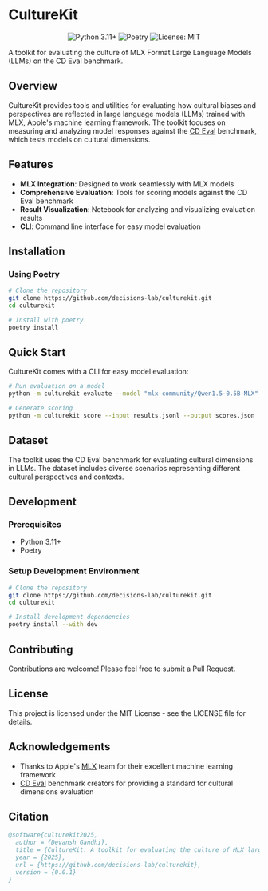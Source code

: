# CultureKit

<p align="center">
    <img src="https://img.shields.io/badge/python-3.11+-blue.svg" alt="Python 3.11+"/>
    <img src="https://img.shields.io/badge/packaging-poetry-cyan.svg" alt="Poetry"/>
    <img src="https://img.shields.io/badge/License-MIT-yellow.svg" alt="License: MIT"/>
</p>

A toolkit for evaluating the culture of MLX Format Large Language Models (LLMs) on the CD Eval benchmark.

## Overview

CultureKit provides tools and utilities for evaluating how cultural biases and perspectives are reflected in large language models (LLMs) trained with MLX, Apple's machine learning framework. The toolkit focuses on measuring and analyzing model responses against the [CD Eval](https://doi.org/10.48550/arXiv.2311.16421) benchmark, which tests models on cultural dimensions.

## Features

- **MLX Integration**: Designed to work seamlessly with MLX models
- **Comprehensive Evaluation**: Tools for scoring models against the CD Eval benchmark
- **Result Visualization**: Notebook for analyzing and visualizing evaluation results
- **CLI**: Command line interface for easy model evaluation

## Installation

### Using Poetry

```bash
# Clone the repository
git clone https://github.com/decisions-lab/culturekit.git
cd culturekit

# Install with poetry
poetry install
```

## Quick Start

CultureKit comes with a CLI for easy model evaluation:

```bash
# Run evaluation on a model
python -m culturekit evaluate --model "mlx-community/Qwen1.5-0.5B-MLX"
```

```bash
# Generate scoring
python -m culturekit score --input results.jsonl --output scores.json
```

## Dataset

The toolkit uses the CD Eval benchmark for evaluating cultural dimensions in LLMs. The dataset includes diverse scenarios representing different cultural perspectives and contexts.

## Development

### Prerequisites

- Python 3.11+
- Poetry

### Setup Development Environment

```bash
# Clone the repository
git clone https://github.com/decisions-lab/culturekit.git
cd culturekit

# Install development dependencies
poetry install --with dev
```

## Contributing

Contributions are welcome! Please feel free to submit a Pull Request.

## License

This project is licensed under the MIT License - see the LICENSE file for details.

## Acknowledgements

- Thanks to Apple's [MLX](https://github.com/ml-explore/mlx) team for their excellent machine learning framework
- [CD Eval](https://doi.org/10.48550/arXiv.2311.16421) benchmark creators for providing a standard for cultural dimensions evaluation

## Citation

```bibtex
@software{culturekit2025,
  author = {Devansh Gandhi},
  title = {CultureKit: A toolkit for evaluating the culture of MLX large language models},
  year = {2025},
  url = {https://github.com/decisions-lab/culturekit},
  version = {0.0.1}
}
```
